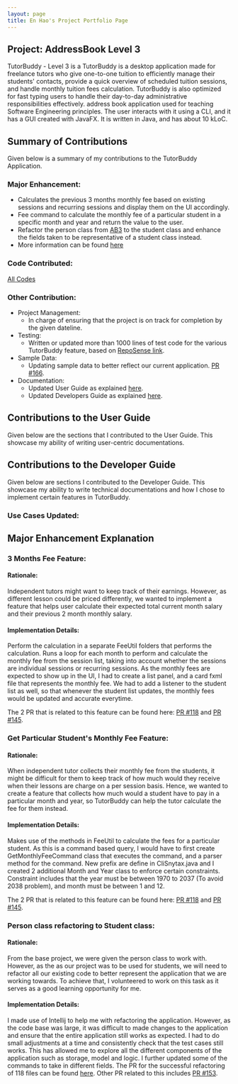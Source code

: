 ```yaml
---
layout: page
title: En Hao's Project Portfolio Page
---
```


## Project: AddressBook Level 3

TutorBuddy - Level 3 is a TutorBuddy is a desktop application made for freelance tutors who give one-to-one tuition to efficiently manage their students' contacts,
provide a quick overview of scheduled tuition sessions, and handle monthly tuition fees calculation.
TutorBuddy is also optimized for fast typing users to handle their day-to-day administrative responsibilities
effectively. address book application used for teaching Software Engineering principles. The user interacts with it using a CLI, and it has a GUI created with JavaFX. It is written in Java, and has about 10 kLoC.


## Summary of Contributions
Given below is a summary of my contributions to the TutorBuddy Application.

### Major Enhancement:
* Calculates the previous 3 months monthly fee based on existing sessions and recurring sessions and display them on the UI accordingly.
* Fee command to calculate the monthly fee of a particular student in a specific month and year and return the value to the user.
* Refactor the person class from [AB3](https://nus-cs2103-ay2021s2.github.io/tp/) to the student class and enhance
the fields taken to be representative of a student class instead.
* More information can be found [here](#major-enhancement-explanation)

### Code Contributed: 
[All Codes](https://nus-cs2103-ay2021s2.github.io/tp-dashboard/?search=enhao25&sort=groupTitle&sortWithin=title&timeframe=commit&mergegroup=&groupSelect=groupByRepos&breakdown=true&checkedFileTypes=docs~functional-code~test-code~other&since=2021-02-19&tabOpen=true&tabType=authorship&zFR=false&tabAuthor=enhao25&tabRepo=AY2021S2-CS2103T-T11-1%2Ftp%5Bmaster%5D&authorshipIsMergeGroup=false&authorshipFileTypes=docs~functional-code~test-code~other&authorshipIsBinaryFileTypeChecked=false)

### Other Contribution:
* Project Management:
    * In charge of ensuring that the project is on track for completion by the given dateline.
* Testing:
    * Written or updated more than 1000 lines of test code for the various TutorBuddy feature, based on [RepoSense link](https://nus-cs2103-ay2021s2.github.io/tp-dashboard/?search=enhao25&sort=groupTitle&sortWithin=title&timeframe=commit&mergegroup=&groupSelect=groupByRepos&breakdown=true&checkedFileTypes=docs~functional-code~test-code~other&since=2021-02-19&tabOpen=true&tabType=authorship&zFR=false&tabAuthor=enhao25&tabRepo=AY2021S2-CS2103T-T11-1%2Ftp%5Bmaster%5D&authorshipIsMergeGroup=false&authorshipFileTypes=test-code&authorshipIsBinaryFileTypeChecked=true).
* Sample Data:
    * Updating sample data to better reflect our current application. [PR #166](https://github.com/AY2021S2-CS2103T-T11-1/tp/pull/166).
* Documentation:
  * Updated User Guide as explained [here](#contributions-to-the-user-guide).
  * Updated Developers Guide as explained [here](#contributions-to-the-developer-guide).

## Contributions to the User Guide
Given below are the sections that I contributed to the User Guide. This showcase my ability of writing user-centric documentations.



## Contributions to the Developer Guide
Given below are sections I contributed to the Developer Guide. This showcase my ability to write technical documentations and how I chose to implement certain features in TutorBuddy.

### Use Cases Updated:

## Major Enhancement Explanation

### 3 Months Fee Feature:

#### Rationale:
Independent tutors might want to keep track of their earnings. However, as different lesson could be priced differently,
we wanted to implement a feature that helps user calculate their expected total current month salary and their previous 2 month
monthly salary.

#### Implementation Details:
Perform the calculation in a separate FeeUtil folders that performs the calculation. Runs a loop for each month to perform and
calculate the monthly fee from the session list, taking into account whether the sessions are individual sessions or recurring sessions.
As the monthly fees are expected to show up in the UI, I had to create a list panel, and a card fxml file that represents the monthly fee.
We had to add a listener to the student list as well, so that whenever the student list updates, the monthly fees would be updated and
accurate everytime.

The 2 PR that is related to this feature can be found here: [PR #118](https://github.com/AY2021S2-CS2103T-T11-1/tp/pull/118) and
[PR #145](https://github.com/AY2021S2-CS2103T-T11-1/tp/pull/145).

### Get Particular Student's Monthly Fee Feature:

#### Rationale:
When independent tutor collects their monthly fee from the students, it might be difficult for them to keep track of how much would they receive
when their lessons are charge on a per session basis. Hence, we wanted to create a feature that collects how much would a student have to
pay in a particular month and year, so TutorBuddy can help the tutor calculate the fee for them instead.

#### Implementation Details:
Makes use of the methods in FeeUtil to calculate the fees for a particular student. As this is a command based query, I would have to first 
create GetMonthlyFeeCommand class that executes the command, and a parser method for the command. New prefix are define in CliSnytax.java and I
created 2 additional Month and Year class to enforce certain constraints. Constraint includes that the year must be between 1970 to 2037 (To avoid 2038 problem),
and month must be between 1 and 12.

The 2 PR that is related to this feature can be found here: [PR #118](https://github.com/AY2021S2-CS2103T-T11-1/tp/pull/118) and
[PR #145](https://github.com/AY2021S2-CS2103T-T11-1/tp/pull/145).

### Person class refactoring to Student class:

#### Rationale:
From the base project, we were given the person class to work with. However, as the 
as our project was to be used for students, we will need to refactor all our existing code
to better represent the application that we are working towards. To achieve that, I volunteered to work on this task
as it serves as a good learning opportunity for me.

#### Implementation Details:
I made use of Intellij to help me with refactoring the application. However, as the code base was large, it was difficult to
made changes to the application and ensure that the entire application still works as expected. I had to do small adjustments at 
a time and consistently check that the test cases still works. This has allowed me to explore
all the different components of the application such as storage, model and logic. I further updated some of the 
commands to take in different fields. 
The PR for the successful refactoring of 118 files can be found [here](https://github.com/AY2021S2-CS2103T-T11-1/tp/pull/34).
Other PR related to this includes [PR #153](https://github.com/AY2021S2-CS2103T-T11-1/tp/pull/153).
